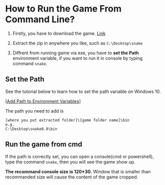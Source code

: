 # How to Run the Game From Command Line?

1. Firstly, you have to download the game. [Link]()

2. Extract the zip in anywhere you like, such as `C:\Desktop\snake`
3. Diffrent from running game via exe, you have to **set the Path** environment variable, if you want to run it in console by typing command `snake`.

## Set the Path

See the tutorial below to learn how to set the path variable on Windows 10.

[[Add Path to Environment Variables](https://docs.telerik.com/teststudio/features/test-runners/add-path-environment-variables#add-path-to-environment-variables)]

The path you need to add is 

```
[where you put extracted folder]\[game folder name]\bin
e.g.
C:\Desktop\snake0.9\bin
```

## Run the game from cmd

If the path is correctly set, you can open a console(cmd or powershell),  type the command `snake`, then you will see the game show up.

**The recommand console size is 120*30.** Window that is smaller than recommanded size will cause the content of the game cropped.

